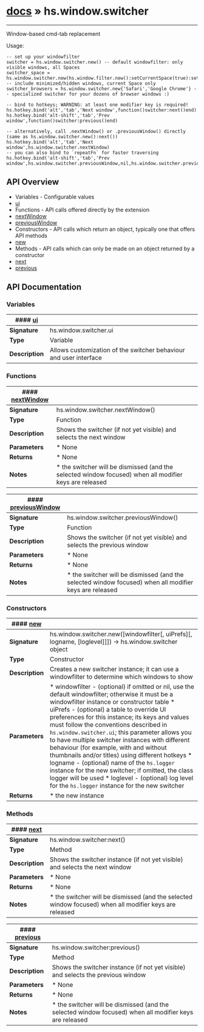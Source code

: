 # [docs](index.md) » hs.window.switcher
---

Window-based cmd-tab replacement

Usage:
```
-- set up your windowfilter
switcher = hs.window.switcher.new() -- default windowfilter: only visible windows, all Spaces
switcher_space = hs.window.switcher.new(hs.window.filter.new():setCurrentSpace(true):setDefaultFilter{}) -- include minimized/hidden windows, current Space only
switcher_browsers = hs.window.switcher.new{'Safari','Google Chrome'} -- specialized switcher for your dozens of browser windows :)

-- bind to hotkeys; WARNING: at least one modifier key is required!
hs.hotkey.bind('alt','tab','Next window',function()switcher:next()end)
hs.hotkey.bind('alt-shift','tab','Prev window',function()switcher:previous()end)

-- alternatively, call .nextWindow() or .previousWindow() directly (same as hs.window.switcher.new():next())
hs.hotkey.bind('alt','tab','Next window',hs.window.switcher.nextWindow)
-- you can also bind to `repeatFn` for faster traversing
hs.hotkey.bind('alt-shift','tab','Prev window',hs.window.switcher.previousWindow,nil,hs.window.switcher.previousWindow)
```

## API Overview
* Variables - Configurable values
 * [ui](#ui)
* Functions - API calls offered directly by the extension
 * [nextWindow](#nextWindow)
 * [previousWindow](#previousWindow)
* Constructors - API calls which return an object, typically one that offers API methods
 * [new](#new)
* Methods - API calls which can only be made on an object returned by a constructor
 * [next](#next)
 * [previous](#previous)

## API Documentation

### Variables

| #### [ui](#ui)    |                                                                           |
| --------------------------------------------|---------------------------------------------------------------------------|
| **Signature**                               | hs.window.switcher.ui                                                            |
| **Type**                                    | Variable                                                           |
| **Description**                             | Allows customization of the switcher behaviour and user interface                                                           |

### Functions

| #### [nextWindow](#nextWindow)    |                                                                           |
| --------------------------------------------|---------------------------------------------------------------------------|
| **Signature**                               | hs.window.switcher.nextWindow()                                                            |
| **Type**                                    | Function                                                           |
| **Description**                             | Shows the switcher (if not yet visible) and selects the next window                                                           |
| **Parameters**                              |  * None         |
| **Returns**                                 |  * None                  |
| **Notes**                                   |  * the switcher will be dismissed (and the selected window focused) when all modifier keys are released                        |

| #### [previousWindow](#previousWindow)    |                                                                           |
| --------------------------------------------|---------------------------------------------------------------------------|
| **Signature**                               | hs.window.switcher.previousWindow()                                                            |
| **Type**                                    | Function                                                           |
| **Description**                             | Shows the switcher (if not yet visible) and selects the previous window                                                           |
| **Parameters**                              |  * None         |
| **Returns**                                 |  * None                  |
| **Notes**                                   |  * the switcher will be dismissed (and the selected window focused) when all modifier keys are released                        |

### Constructors

| #### [new](#new)    |                                                                           |
| --------------------------------------------|---------------------------------------------------------------------------|
| **Signature**                               | hs.window.switcher.new([windowfilter[, uiPrefs][, logname, [loglevel]]]) -> hs.window.switcher object                                                            |
| **Type**                                    | Constructor                                                           |
| **Description**                             | Creates a new switcher instance; it can use a windowfilter to determine which windows to show                                                           |
| **Parameters**                              |  * windowfilter - (optional) if omitted or nil, use the default windowfilter; otherwise it must be a windowfilter   instance or constructor table * uiPrefs - (optional) a table to override UI preferences for this instance; its keys and values   must follow the conventions described in `hs.window.switcher.ui`; this parameter allows you to have multiple   switcher instances with different behaviour (for example, with and without thumbnails and/or titles)   using different hotkeys * logname - (optional) name of the `hs.logger` instance for the new switcher; if omitted, the class logger will be used * loglevel - (optional) log level for the `hs.logger` instance for the new switcher         |
| **Returns**                                 |  * the new instance                  |

### Methods

| #### [next](#next)    |                                                                           |
| --------------------------------------------|---------------------------------------------------------------------------|
| **Signature**                               | hs.window.switcher:next()                                                            |
| **Type**                                    | Method                                                           |
| **Description**                             | Shows the switcher instance (if not yet visible) and selects the next window                                                           |
| **Parameters**                              |  * None         |
| **Returns**                                 |  * None                  |
| **Notes**                                   |  * the switcher will be dismissed (and the selected window focused) when all modifier keys are released                        |

| #### [previous](#previous)    |                                                                           |
| --------------------------------------------|---------------------------------------------------------------------------|
| **Signature**                               | hs.window.switcher:previous()                                                            |
| **Type**                                    | Method                                                           |
| **Description**                             | Shows the switcher instance (if not yet visible) and selects the previous window                                                           |
| **Parameters**                              |  * None         |
| **Returns**                                 |  * None                  |
| **Notes**                                   |  * the switcher will be dismissed (and the selected window focused) when all modifier keys are released                        |

